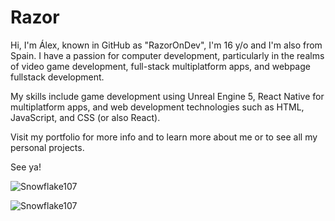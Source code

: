 # Razor
Hi, I'm Álex, known in GitHub as "RazorOnDev", I'm 16 y/o and I'm also from Spain. 
I have a passion for computer development, particularly in the realms of video game development, full-stack multiplatform apps, and webpage fullstack development.

My skills include game development using Unreal Engine 5, React Native for multiplatform apps, and web development technologies such as HTML, JavaScript, and CSS (or also React). 

Visit my portfolio for more info and to learn more about me or to see all my personal projects.

See ya!

![Snowflake107](https://github-readme-stats.vercel.app/api?username=RazorOnDev&show_icons=true&theme=tokyonight&hide=["issues"])

![Snowflake107](https://github-readme-stats.vercel.app/api/top-langs?username=RazorOnDev&show_icons=true&theme=tokyonight&layout=compact)
